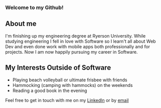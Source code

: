 ### Welcome to my Github! 

## About me

I'm finishing up my engineering degree at Ryerson University. While studying engineering I fell in love with Software so I learn't all about Web Dev and even done work with mobile apps both professionally and for projects. Now I am now happily pursuing my career in Software.

## My Interests Outside of Software

- Playing beach volleyball or ultimate frisbee with friends
- Hammocking (camping with hammocks) on the weekends
- Reading a good book in the evening

Feel free to get in touch with me on my [LinkedIn](https://www.linkedin.com/in/jamesdouitsis/) or by [email](mailto:jamesdouitsis@gmail.com)


<!--
**jdouitsis/jdouitsis** is a ✨ _special_ ✨ repository because its `README.md` (this file) appears on your GitHub profile.

Here are some ideas to get you started:

- 🔭 I’m currently working on ...
- 🌱 I’m currently learning ...
- 👯 I’m looking to collaborate on ...
- 🤔 I’m looking for help with ...
- 💬 Ask me about ...
- 📫 How to reach me: ...
- 😄 Pronouns: ...
- ⚡ Fun fact: ...
-->
